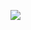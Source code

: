 [![](https://jitpack.io/v/lomovskiy/android-lib-ui.svg)](https://jitpack.io/#lomovskiy/android-lib-ui)

